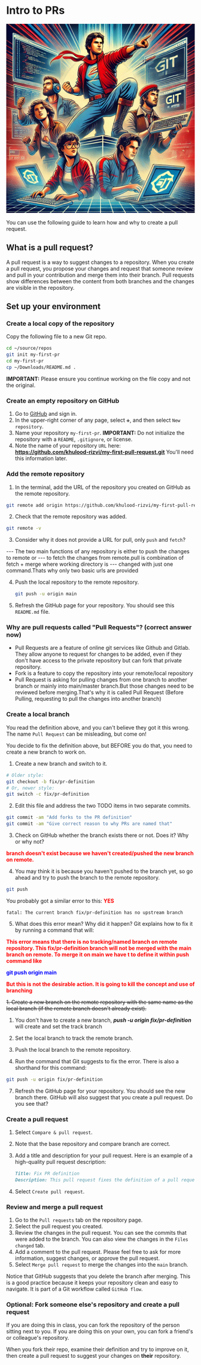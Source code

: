 # Intro to PRs

![Illustrative image of people working together](colab.png)

You can use the following guide to learn how and why to create a pull request.

## What is a pull request?

A pull request is a way to suggest changes to a repository. When you create a pull request, you propose your changes and request that someone review and pull in your contribution and merge them into their branch. Pull requests show differences between the content from both branches and the changes are visible in the repository.

<!-- TODO: Add information on PRs and forks. -->

## Set up your environment

### Create a local copy of the repository

Copy the following file to a new Git repo.

```bash
cd ~/source/repos
git init my-first-pr
cd my-first-pr
cp ~/Downloads/README.md .
```

**IMPORTANT:** Please ensure you continue working on the file copy and not the original.

### Create an empty repository on GitHub

1. Go to [GitHub](https://github.com) and sign in.
2. In the upper-right corner of any page, select `➕`, and then select `New repository`.
3. Name your repository `my-first-pr`.
   **IMPORTANT:** Do not initialize the repository with a `README`, `.gitignore`, or license.
4. Note the name of your repository `URL` here: **https://github.com/khulood-rizvi/my-first-pull-request.git**
   You'll need this information later.

### Add the remote repository

1. In the terminal, add the URL of the repository you created on GitHub as the remote repository.

```bash
git remote add origin https://github.com/khulood-rizvi/my-first-pull-request.git
```

2. Check that the remote repository was added.

```bash
git remote -v
```

3. Consider why it does not provide a URL for pull, only `push` and `fetch`?

--- The two main functions of any repository is either to push the changes to remote or 
--- to fetch the changes from remote.pull is combination of fetch + merge where working directory is 
--- changed with just one command.Thats why only two basic urls are provided

4. Push the local repository to the remote repository.

   ```bash
   git push -u origin main
   ```

5. Refresh the GitHub page for your repository. You should see this `README.md` file.

### Why are pull requests called "Pull Requests"? (correct answer now)

* Pull Requests are a feature of online git services like Github and Gitlab. 
They allow anyone to request for changes to be added, even if they don't have access to the 
private repository but can fork that private repository.
* Fork is a feature to copy the repository into your remote/local repository
* Pull Request is asking for pulling changes from one branch to another branch or mainly into
main/master branch.But those changes need to be reviewed before merging.That's why it is called
Pull Request (Before Pulling, requesting to pull the changes into another branch)




### Create a local branch

You read the definition above, and you can't believe they got it this wrong. 
The name `Pull Request` can be misleading, but come on!

You decide to fix the definition above, but BEFORE you do that, 
you need to create a new branch to work on.

1. Create a new branch and switch to it.

```bash
# Older style:
git checkout -b fix/pr-definition
# Or, newer style:
git switch -c fix/pr-definition
```

2. Edit this file and address the two TODO items in two separate commits.

```bash
git commit -am "Add forks to the PR definition"
git commit -am "Give correct reason to why PRs are named that"
```

3. Check on GitHub whether the branch exists there or not. Does it? Why or why not?

<strong style="color:red"> branch doesn't exist because we haven't created/pushed the 
new branch on remote. </strong>

4. You may think it is because you haven't pushed to the branch yet, so go ahead and 
try to push the branch to the remote repository.

```bash
git push
```

You probably got a similar error to this: 
<strong style="color:red">YES </strong>

```text
fatal: The current branch fix/pr-definition has no upstream branch
```

5. What does this error mean? Why did it happen? Git explains how to fix it by running a command that will:
  
<strong style="color:red"> This error means that there is no tracking/named branch on remote repository.
This fix/pr-definition branch will not be merged with the main branch on remote. To merge it on main we have t
to define it within push command like  
<p style="color:blue"> git push origin main</p>
But this is not the desirable action. It is going to kill the concept and use of branching
</strong>


  ~~1. Create a new branch on the remote repository with the same name as the local branch 
   (if the remote branch doesn't already exist).~~
   1. You don't have to create a new branch, <strong><i>push -u origin fix/pr-definition</i></strong> 
      will create and set the track branch
   2. Set the local branch to track the remote branch.
   3. Push the local branch to the remote repository.
   
7. Run the command that Git suggests to fix the error. There is also a shorthand for this command:

```bash
git push -u origin fix/pr-definition
```

7. Refresh the GitHub page for your repository. You should see the new branch there. GitHub will also suggest that you create a pull request. Do you see that?

### Create a pull request

1. Select `Compare & pull request`.
2. Note that the base repository and compare branch are correct.
3. Add a title and description for your pull request. Here is an example of a high-quality pull request description:

   ```markdown
   Title: Fix PR definition
   Description: This pull request fixes the definition of a pull request. It adds information about forks and corrects why pull requests are called "pull requests".
   ```

4. Select `Create pull request`.

### Review and merge a pull request

1. Go to the `Pull requests` tab on the repository page.
2. Select the pull request you created.
3. Review the changes in the pull request. You can see the commits that were added to the branch. You can also view the changes in the `Files changed` tab.
4. Add a comment to the pull request. Please feel free to ask for more information, suggest changes, or approve the pull request.
5. Select `Merge pull request` to merge the changes into the `main` branch.

Notice that GitHub suggests that you delete the branch after merging. This is a good practice because it keeps your repository clean and easy to navigate. It is part of a Git workflow called `GitHub flow`.

### Optional: Fork someone else's repository and create a pull request

If you are doing this in class, you can fork the repository of the person sitting next to you. If you are doing this on your own, you can fork a friend's or colleague's repository.

When you fork their repo, examine their definition and try to improve on it, then create a pull request to suggest your changes on **their** repository.
